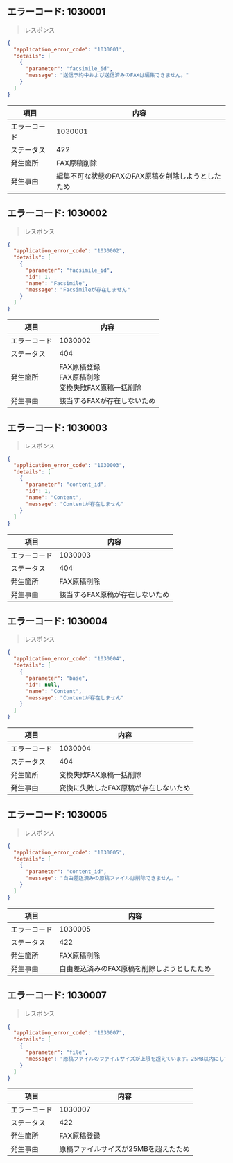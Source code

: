 ## エラーコード: 1030001

> レスポンス

```json
{
  "application_error_code": "1030001",
  "details": [
    {
      "parameter": "facsimile_id",
      "message": "送信予約中および送信済みのFAXは編集できません。"
    }
  ]
}
```

| 項目|内容|
--- | ---
エラーコード|1030001
ステータス|422
発生箇所|FAX原稿削除
発生事由|編集不可な状態のFAXのFAX原稿を削除しようとしたため

## エラーコード: 1030002

> レスポンス

```json
{
  "application_error_code": "1030002",
  "details": [
    {
      "parameter": "facsimile_id",
      "id": 1,
      "name": "Facsimile",
      "message": "Facsimileが存在しません"
    }
  ]
}
```

| 項目|内容|
--- | ---
エラーコード|1030002
ステータス|404
発生箇所|FAX原稿登録<br />FAX原稿削除<br />変換失敗FAX原稿一括削除
発生事由|該当するFAXが存在しないため

## エラーコード: 1030003

> レスポンス

```json
{
  "application_error_code": "1030003",
  "details": [
    {
      "parameter": "content_id",
      "id": 1,
      "name": "Content",
      "message": "Contentが存在しません"
    }
  ]
}
```

| 項目|内容|
--- | ---
エラーコード|1030003
ステータス|404
発生箇所|FAX原稿削除
発生事由|該当するFAX原稿が存在しないため

## エラーコード: 1030004

> レスポンス

```json
{
  "application_error_code": "1030004",
  "details": [
    {
      "parameter": "base",
      "id": null,
      "name": "Content",
      "message": "Contentが存在しません"
    }
  ]
}
```

| 項目|内容|
--- | ---
エラーコード|1030004
ステータス|404
発生箇所|変換失敗FAX原稿一括削除
発生事由|変換に失敗したFAX原稿が存在しないため

## エラーコード: 1030005

> レスポンス

```json
{
  "application_error_code": "1030005",
  "details": [
    {
      "parameter": "content_id",
      "message": "自由差込済みの原稿ファイルは削除できません。"
    }
  ]
}
```

| 項目|内容|
--- | ---
エラーコード|1030005
ステータス|422
発生箇所|FAX原稿削除
発生事由|自由差込済みのFAX原稿を削除しようとしたため

## エラーコード: 1030007

> レスポンス

```json
{
  "application_error_code": "1030007",
  "details": [
    {
      "parameter": "file",
      "message": "原稿ファイルのファイルサイズが上限を超えています。25MB以内にして再度お試しください。"
    }
  ]
}
```

| 項目|内容|
--- | ---
エラーコード|1030007
ステータス|422
発生箇所|FAX原稿登録
発生事由|原稿ファイルサイズが25MBを超えたため
